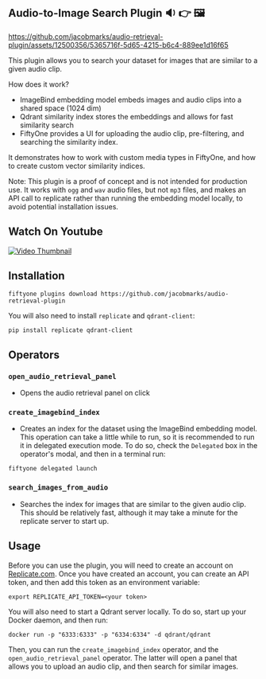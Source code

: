 ## Audio-to-Image Search Plugin 🔉 👉 🖼️

https://github.com/jacobmarks/audio-retrieval-plugin/assets/12500356/5365716f-5d65-4215-b6c4-889ee1d16f65

This plugin allows you to search your dataset for images that are similar to a
given audio clip.

How does it work?

- ImageBind embedding model embeds images and audio clips into a shared space (1024 dim)
- Qdrant similarity index stores the embeddings and allows for fast similarity search
- FiftyOne provides a UI for uploading the audio clip, pre-filtering, and searching the similarity index.

It demonstrates how to work with custom media types in FiftyOne, and how to create custom vector similarity indices.

Note: This plugin is a proof of concept and is not intended for production use.
It works with `ogg` and `wav` audio files, but not `mp3` files, and makes an API
call to replicate rather than running the embedding model locally, to avoid
potential installation issues.

## Watch On Youtube
[![Video Thumbnail](https://img.youtube.com/vi/dn5DA4H9b-o/0.jpg)](https://www.youtube.com/watch?v=dn5DA4H9b-o&list=PLuREAXoPgT0RZrUaT0UpX_HzwKkoB-S9j&index=12)


## Installation

```shell
fiftyone plugins download https://github.com/jacobmarks/audio-retrieval-plugin
```

You will also need to install `replicate` and `qdrant-client`:

```shell
pip install replicate qdrant-client
```

## Operators

### `open_audio_retrieval_panel`

- Opens the audio retrieval panel on click

### `create_imagebind_index`

- Creates an index for the dataset using the ImageBind embedding model. This
  operation can take a little while to run, so it is recommended to run it in
  delegated execution mode. To do so, check the `Delegated` box in the operator's
  modal, and then in a terminal run:

```shell
fiftyone delegated launch
```

### `search_images_from_audio`

- Searches the index for images that are similar to the given audio clip. This
  should be relatively fast, although it may take a minute for the replicate
  server to start up.

## Usage

Before you can use the plugin, you will need to create an account on
[Replicate.com](https://replicate.com/). Once you have created an account, you
can create an API token, and then add this token as an environment variable:

```shell
export REPLICATE_API_TOKEN=<your token>
```

You will also need to start a Qdrant server locally. To do so, start up your
Docker daemon, and then run:

```shell
docker run -p "6333:6333" -p "6334:6334" -d qdrant/qdrant
```

Then, you can run the `create_imagebind_index` operator, and the
`open_audio_retrieval_panel` operator. The latter will open a panel that allows
you to upload an audio clip, and then search for similar images.
